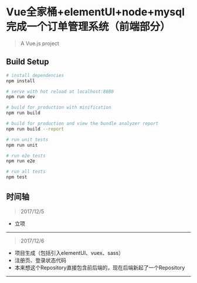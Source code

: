 # Vue全家桶+elementUI+node+mysql完成一个订单管理系统（前端部分）

> A Vue.js project

## Build Setup

``` bash
# install dependencies
npm install

# serve with hot reload at localhost:8080
npm run dev

# build for production with minification
npm run build

# build for production and view the bundle analyzer report
npm run build --report

# run unit tests
npm run unit

# run e2e tests
npm run e2e

# run all tests
npm test
```

## 时间轴
> 2017/12/5
 - 立项

---------

> 2017/12/6
 - 项目生成（包括引入elementUI、vuex、sass）
 - 注册页、登录状态代码
 - 本来想这个Repository直接包含前后端的，现在后端新起了一个Repository


-------

